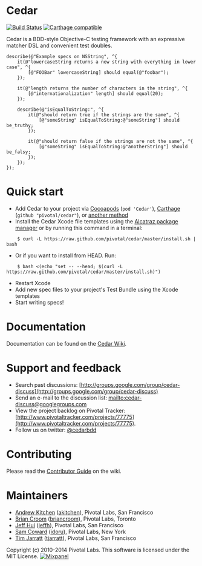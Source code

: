 # Cedar

[![Build Status](https://travis-ci.org/pivotal/cedar.png?branch=master)](https://travis-ci.org/pivotal/cedar)
[![Carthage compatible](https://img.shields.io/badge/Carthage-compatible-4BC51D.svg?style=flat)](https://github.com/Carthage/Carthage)

Cedar is a BDD-style Objective-C testing framework with an expressive matcher DSL and convenient test doubles.

```objc
describe(@"Example specs on NSString", ^{
    it(@"lowercaseString returns a new string with everything in lower case", ^{
        [@"FOOBar" lowercaseString] should equal(@"foobar");
    });

    it(@"length returns the number of characters in the string", ^{
        [@"internationalization" length] should equal(20);
    });

    describe(@"isEqualToString:", ^{
        it(@"should return true if the strings are the same", ^{
            [@"someString" isEqualToString:@"someString"] should be_truthy;
        });

        it(@"should return false if the strings are not the same", ^{
            [@"someString" isEqualToString:@"anotherString"] should be_falsy;
        });
    });
});
```


# Quick start

* Add Cedar to your project via [Cocoapods](https://cocoapods.org/pods/Cedar) (`pod 'Cedar'`), [Carthage](https://github.com/Carthage/Carthage) (`github "pivotal/cedar"`), or [another method](https://github.com/pivotal/cedar/wiki/Installation#available-installation-methods)
* Install the Cedar Xcode file templates using the [Alcatraz package manager](http://alcatraz.io/) or by running this command in a terminal:
```
    $ curl -L https://raw.github.com/pivotal/cedar/master/install.sh | bash
```
* Or if you want to install from HEAD. Run:
```
    $ bash <(echo "set -- --head; $(curl -L https://raw.github.com/pivotal/cedar/master/install.sh)")
```

* Restart Xcode
* Add new spec files to your project's Test Bundle using the Xcode templates
* Start writing specs!

# Documentation

Documentation can be found on the [Cedar Wiki](https://github.com/pivotal/cedar/wiki).

# Support and feedback

* Search past discussions: [http://groups.google.com/group/cedar-discuss](http://groups.google.com/group/cedar-discuss)
* Send an e-mail to the discussion list: [mailto:cedar-discuss@googlegroups.com](mailto:cedar-discuss@googlegroups.com)
* View the project backlog on Pivotal Tracker: [http://www.pivotaltracker.com/projects/77775](http://www.pivotaltracker.com/projects/77775).
* Follow us on twitter: [@cedarbdd](http://twitter.com/cedarbdd)

# Contributing

Please read the [Contributor Guide](https://github.com/pivotal/cedar/wiki/Contributor-guide) on the wiki.

# Maintainers

* [Andrew Kitchen](mailto:akitchen@pivotallabs.com) ([akitchen](https://github.com/akitchen)), Pivotal Labs, San Francisco
* [Brian Croom](mailto:bcroom@pivotal.io) ([briancroom](https://github.com/briancroom)), Pivotal Labs, Toronto
* [Jeff Hui](mailto:jhui@pivotallabs.com) ([jeffh](https://github.com/jeffh)), Pivotal Labs, San Francisco
* [Sam Coward](mailto:scoward@pivotallabs.com) ([idoru](https://github.com/idoru)), Pivotal Labs, New York
* [Tim Jarratt](mailto:tjarratt@pivotal.io) ([tjarratt](https://github.com/tjarratt)), Pivotal Labs, San Francisco

Copyright (c) 2010-2014 Pivotal Labs. This software is licensed under the MIT License. [![Mixpanel](https://api.mixpanel.com/track/?data=CXsiZXZlbnQiOiAiSG9tZSBWaXNpdCIsIA0KICAgIAkJInByb3BlcnRpZXMiOiB7ICAJDQogICAgICAgIAkidG9rZW4iOiAiNmJjZmE3MmQ5OGU2ZjdhZjFkNjQ3YWNmY2Q2NjMwNTEiICAgDQogICAgICAgICAgICAgICAgfQ0KICAgICAgICB9&ip=1&img=1)](http://mixpanel.com)
